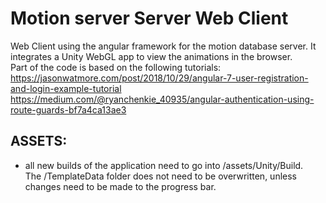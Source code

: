 Motion server Server Web Client
===============================

Web Client using the angular framework for the motion database server. It integrates a Unity WebGL app to view the animations in the browser.  
Part of the code is based on the following tutorials:  
https://jasonwatmore.com/post/2018/10/29/angular-7-user-registration-and-login-example-tutorial  
https://medium.com/@ryanchenkie_40935/angular-authentication-using-route-guards-bf7a4ca13ae3  
  
ASSETS:  
-------------------  
  
- all new builds of the application need to go into /assets/Unity/Build.  
  The /TemplateData folder does not need to be overwritten, unless changes need to be made to the progress bar.  
  
  
  